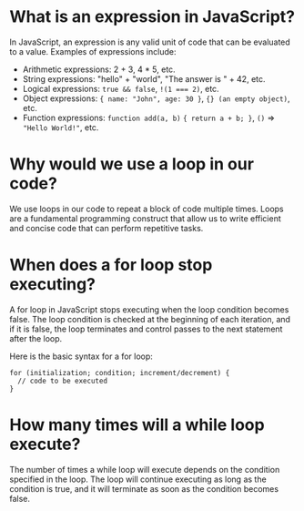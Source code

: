 # What is an expression in JavaScript?
In JavaScript, an expression is any valid unit of code that can be evaluated to a value. Examples of expressions include:

- Arithmetic expressions: 2 + 3, 4 * 5, etc.
- String expressions: "hello" + "world", "The answer is " + 42, etc.
- Logical expressions: `true && false`, `!(1 === 2)`, etc.
- Object expressions: `{ name: "John", age: 30 }`, `{} (an empty object)`, etc.
- Function expressions: `function add(a, b)` `{ return a + b; }`, `()` => `"Hello World!"`, etc.

# Why would we use a loop in our code?

We use loops in our code to repeat a block of code multiple times. Loops are a fundamental programming construct that allow us to write efficient and concise code that can perform repetitive tasks.

# When does a for loop stop executing?

A for loop in JavaScript stops executing when the loop condition becomes false. The loop condition is checked at the beginning of each iteration, and if it is false, the loop terminates and control passes to the next statement after the loop.

Here is the basic syntax for a for loop:
```
for (initialization; condition; increment/decrement) {
  // code to be executed
}
```

# How many times will a while loop execute?

The number of times a while loop will execute depends on the condition specified in the loop. The loop will continue executing as long as the condition is true, and it will terminate as soon as the condition becomes false.